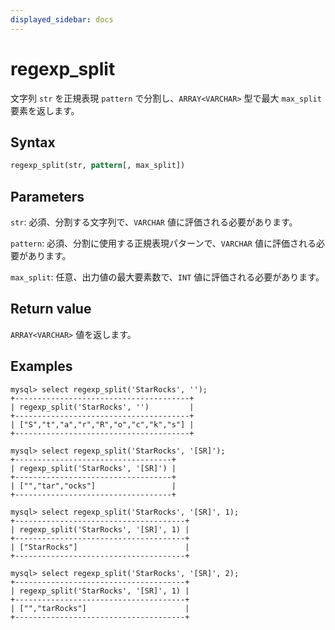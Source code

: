 ```yaml
---
displayed_sidebar: docs
---
```


# regexp_split

文字列 `str` を正規表現 `pattern` で分割し、`ARRAY<VARCHAR>` 型で最大 `max_split` 要素を返します。

## Syntax

```Haskell
regexp_split(str, pattern[, max_split])
```

## Parameters

`str`: 必須、分割する文字列で、`VARCHAR` 値に評価される必要があります。

`pattern`: 必須、分割に使用する正規表現パターンで、`VARCHAR` 値に評価される必要があります。

`max_split`: 任意、出力値の最大要素数で、`INT` 値に評価される必要があります。

## Return value

`ARRAY<VARCHAR>` 値を返します。

## Examples

```Plain Text
mysql> select regexp_split('StarRocks', '');
+---------------------------------------+
| regexp_split('StarRocks', '')         |
+---------------------------------------+
| ["S","t","a","r","R","o","c","k","s"] |
+---------------------------------------+

mysql> select regexp_split('StarRocks', '[SR]');
+-----------------------------------+
| regexp_split('StarRocks', '[SR]') |
+-----------------------------------+
| ["","tar","ocks"]                 |
+-----------------------------------+

mysql> select regexp_split('StarRocks', '[SR]', 1);
+--------------------------------------+
| regexp_split('StarRocks', '[SR]', 1) |
+--------------------------------------+
| ["StarRocks"]                        |
+--------------------------------------+

mysql> select regexp_split('StarRocks', '[SR]', 2);
+--------------------------------------+
| regexp_split('StarRocks', '[SR]', 1) |
+--------------------------------------+
| ["","tarRocks"]                      |
+--------------------------------------+
```